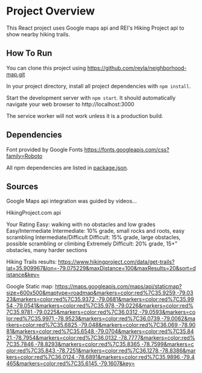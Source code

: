 ﻿# Project Overview

This React project uses Google maps api and REI's Hiking Project api to show nearby hiking trails.

## How To Run

You can clone this project using https://github.com/reyla/neighborhood-map.git

In your project directory, install all project dependencies with `npm install`.

Start the development server with `npm start`. It should automatically navigate your web browser to http://localhost:3000

The service worker will not work unless it is a production build.

## Dependencies

Font provided by Google Fonts https://fonts.googleapis.com/css?family=Roboto

All npm dependencies are listed in [package.json](package.json). 

## Sources

Google Maps api integration was guided by videos...

HikingProject.com api

Your Rating
  Easy: walking with no obstacles and low grades
  Easy/Intermediate
  Intermediate: 10% grade, small rocks and roots, easy scrambling
  Intermediate/Difficult
  Difficult: 15% grade, large obstacles, possible scrambling or climbing
  Extremely Difficult: 20% grade, 15+" obstacles, many harder sections


  Hiking Trails results:
  https://www.hikingproject.com/data/get-trails?lat=35.909967&lon=-79.075229&maxDistance=100&maxResults=20&sort=distance&key=

  Google Static map:
  https://maps.googleapis.com/maps/api/staticmap?size=600x500&maptype=roadmap&markers=color:red%7C35.9259,-79.0323&markers=color:red%7C35.9372,-79.0681&markers=color:red%7C35.9954,-79.0541&markers=color:red%7C35.978,-79.0226&markers=color:red%7C35.9781,-79.0225&markers=color:red%7C36.0312,-79.0593&markers=color:red%7C35.9971,-78.9523&markers=color:red%7C36.0739,-79.0062&markers=color:red%7C35.6825,-79.048&markers=color:red%7C36.069,-78.9081&markers=color:red%7C35.6548,-79.0704&markers=color:red%7C35.8421,-78.7954&markers=color:red%7C36.0132,-78.7777&markers=color:red%7C35.7846,-78.8293&markers=color:red%7C35.8365,-78.7599&markers=color:red%7C35.843,-78.7251&markers=color:red%7C36.1278,-78.8386&markers=color:red%7C36.0124,-78.6891&markers=color:red%7C35.9896,-79.4465&markers=color:red%7C35.6145,-79.1607&key=
